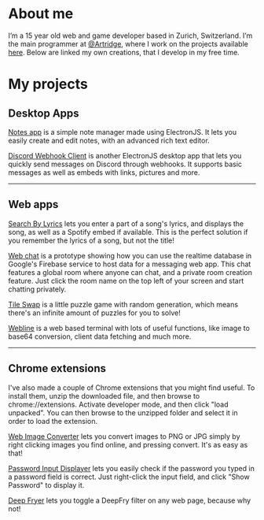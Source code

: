 # About me
I’m a 15 year old web and game developer based in Zurich, Switzerland. I’m the main programmer at [@Artridge](https://twitter.com/ArtridgeGames), where I work on the projects available [here](https://artridge.itch.io).
Below are linked my own creations, that I develop in my free time.

# My projects
## Desktop Apps
[Notes app](http://www.mediafire.com/file/4bxkfdjo39megu0/Notes-win32-x64.zip/file) is a simple note manager made using ElectronJS. It lets you easily create and edit notes, with an advanced rich text editor.

[Discord Webhook Client](http://www.mediafire.com/file/lfffkce3kmn5e8w/DiscordWebhookClient-win32-x64.zip/file) is another ElectronJS desktop app that lets you quickly send messages on Discord through webhooks. It supports basic messages as well as embeds with links, pictures and more.
<hr>

## Web apps
[Search By Lyrics](/search-by-lyrics) lets you enter a part of a song's lyrics, and displays the song, as well as a Spotify embed if available. This is the perfect solution if you remember the lyrics of a song, but not the title!

[Web chat](/web-chat) is a prototype showing how you can use the realtime database in Google's Firebase service to host data for a messaging web app. This chat features a global room where anyone can chat, and a private room creation feature. Just click the room name on the top left of your screen and start chatting privately.

[Tile Swap](/tile-swap) is a little puzzle game with random generation, which means there's an infinite amount of puzzles for you to solve!

[Webline](/webline) is a web based terminal with lots of useful functions, like image to base64 conversion, client data fetching and much more.
<hr>

## Chrome extensions
I've also made a couple of Chrome extensions that you might find useful. To install them, unzip the downloaded file, and then browse to chrome://extensions. Activate developer mode, and then click "load unpacked". You can then browse to the unzipped folder and select it in order to load the extension.

[Web Image Converter](https://github.com/oskar-codes/oskar-codes.github.io/raw/master/extensions/web-image-converter.zip) lets you convert images to PNG or JPG simply by right clicking images you find online, and pressing convert. It's as easy as that!

[Password Input Displayer](https://github.com/oskar-codes/oskar-codes.github.io/raw/master/extensions/PasswordInputDisplayer.zip) lets you easily check if the password you typed in a password field is correct. Just right-click the input field, and click "Show Password" to display it.

[Deep Fryer](https://github.com/oskar-codes/oskar-codes.github.io/raw/master/extensions/deep-fryer.zip) lets you toggle a DeepFry filter on any web page, because why not!
